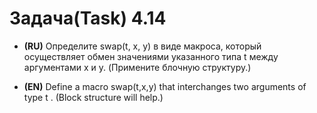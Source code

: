 # Задача(Task) 4.14

- **(RU)** Определите swap(t, x, y) в виде макроса, который осуществляет обмен значениями
  указанного типа t между аргументами x и y. (Примените блочную структуру.)

- **(EN)** Define a macro swap(t,x,y) that interchanges two arguments of type t . (Block structure will help.)